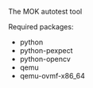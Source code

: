 The MOK autotest tool

Required packages:
- python
- python-pexpect
- python-opencv
- qemu
- qemu-ovmf-x86_64
